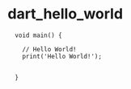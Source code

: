 # dart_hello_world


      void main() { 
      
        // Hello World! 
        print('Hello World!'); 
 
      
      }
